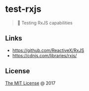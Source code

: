 # test-rxjs

> :ledger: Testing RxJS capabilities

## Links

* <https://github.com/ReactiveX/RxJS>
* <https://cdnjs.com/libraries/rxjs/>

## License

[The MIT License](http://piecioshka.mit-license.org) @ 2017
